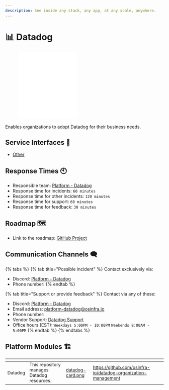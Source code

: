 ```yaml
---
description: See inside any stack, any app, at any scale, anywhere.
---
```


# 📊 Datadog



<figure><img src="../.gitbook/assets/datadog.png" alt="" width="188"><figcaption></figcaption></figure>

Enables organizations to adopt Datadog for their business needs.&#x20;

## Service Interfaces 🔩

* [Other](https://github.com/osinfra-io/datadog-organization-management/issues/new/choose)

## Response Times 🕙

* Responsible team: [Platform - ](https://github.com/orgs/osinfra-io/teams/platform-google-cloud-kubernetes)[Datadog](https://github.com/orgs/osinfra-io/teams/platform-datadog)
* Response time for incidents: `60 minutes`
* Response time for other incidents: `120 minutes`
* Response time for support: `60 minutes`
* Response time for feedback: `30 minutes`

## Roadmap 🗺️

* Link to the roadmap: [GitHub Project](https://github.com/orgs/osinfra-io/projects/1/views/7)

## Communication Channels 🗨️

{% tabs %}
{% tab title="Possible incident" %}
Contact exclusively via:

* Discord: [Platform - Datadog](https://discord.gg/TxxWZXHU)
* Phone number:
{% endtab %}

{% tab title="Support or provide feedback" %}
Contact via any of these:

* Discord: [Platform - Datadog](https://discord.gg/TxxWZXHU)
* Email address: [platform-datadog@osinfra.io](mailto:platform-google-kubernetes@osinfra.io)
* Phone number:
* Vendor Support: [Datadog Support](https://help.datadoghq.com/hc/en-us)
* Office hours (EST): `Weekdays 5:00PM - 10:00PM` `Weekends 8:00AM - 5:00PM`
{% endtab %}
{% endtabs %}

## Platform Modules 🏗️

<table data-card-size="large" data-view="cards"><thead><tr><th></th><th></th><th data-hidden data-card-cover data-type="files"></th><th data-hidden data-card-target data-type="content-ref"></th></tr></thead><tbody><tr><td>Datadog</td><td>This repository manages Datadog resources.</td><td><a href="../.gitbook/assets/datadog-card.png">datadog-card.png</a></td><td><a href="https://github.com/osinfra-io/datadog-organization-management">https://github.com/osinfra-io/datadog-organization-management</a></td></tr></tbody></table>
